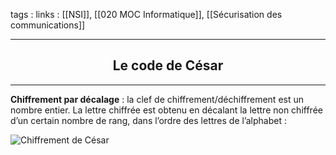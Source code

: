 tags : 
links : [[NSI]], [[020 MOC Informatique]], [[Sécurisation des communications]]

****

<h2 style="text-align: center;"> Le code de César </h2>

****


**Chiffrement par décalage** : la clef de chiffrement/déchiffrement est un nombre entier. La lettre chiffrée est obtenu en décalant la lettre non chiffrée d’un certain nombre de rang, dans l’ordre des lettres de l’alphabet :

![](https://info.blaisepascal.fr/wp-content/uploads/2021/07/Chiffrement-de-Cesar-2.png "Chiffrement de César")